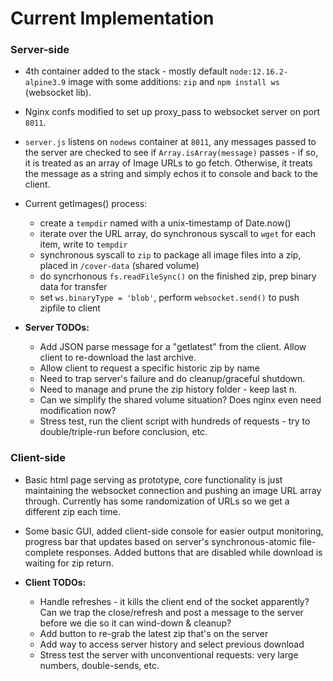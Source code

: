 # Current Implementation

### Server-side

- 4th container added to the stack - mostly default `node:12.16.2-alpine3.9` image with some additions: `zip` and `npm install ws` (websocket lib).

- Nginx confs modified to set up proxy_pass to websocket server on port `8011`.

- `server.js` listens on `nodews` container at `8011`, any messages passed to the server are checked to see if `Array.isArray(message)` passes - if so, it is treated as an array of Image URLs to go fetch. Otherwise, it treats the message as a string and simply echos it to console and back to the client.

- Current getImages() process: 

  - create a `tempdir` named with a unix-timestamp of Date.now()
  - iterate over the URL array, do synchronous syscall to `wget` for each item, write to `tempdir`
  - synchronous syscall to `zip` to package all image files into a zip, placed in `/cover-data` (shared volume)
  - do syncrhonous `fs.readFileSync()` on the finished zip, prep binary data for transfer
  - set `ws.binaryType = 'blob'`, perform `websocket.send()` to push zipfile to client
  
- __Server TODOs:__

  - Add JSON parse message for a "getlatest" from the client. Allow client to re-download the last archive.
  - Allow client to request a specific historic zip by name
  - Need to trap server's failure and do cleanup/graceful shutdown.
  - Need to manage and prune the zip history folder - keep last n.
  - Can we simplify the shared volume situation? Does nginx even need modification now?
  - Stress test, run the client script with hundreds of requests - try to double/triple-run before conclusion, etc.
  
 ### Client-side
 
- Basic html page serving as prototype, core functionality is just maintaining the websocket connection and pushing an image URL array through. Currently has some randomization of URLs so we get a different zip each time.

- Some basic GUI, added client-side console for easier output monitoring, progress bar that updates based on server's synchronous-atomic file-complete responses. Added buttons that are disabled while download is waiting for zip return.

- __Client TODOs:__

  - Handle refreshes - it kills the client end of the socket apparently? Can we trap the close/refresh and post a message to the server before we die so it can wind-down & cleanup?
  - Add button to re-grab the latest zip that's on the server
  - Add way to access server history and select previous download
  - Stress test the server with unconventional requests: very large numbers, double-sends, etc.
